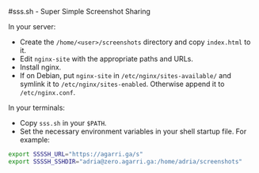 #sss.sh - Super Simple Screenshot Sharing

In your server:
- Create the `/home/<user>/screenshots` directory and copy `index.html` to it.
- Edit `nginx-site` with the appropriate paths and URLs.
- Install nginx.
- If on Debian, put `nginx-site` in `/etc/nginx/sites-available/` and symlink
  it to `/etc/nginx/sites-enabled`. Otherwise append it to `/etc/nginx.conf`. 

In your terminals:
- Copy `sss.sh` in your `$PATH`.
- Set the necessary environment variables in your shell startup file. For
	example:
```bash
export SSSSH_URL="https://agarri.ga/s"
export SSSSH_SSHDIR="adria@zero.agarri.ga:/home/adria/screenshots"
```
